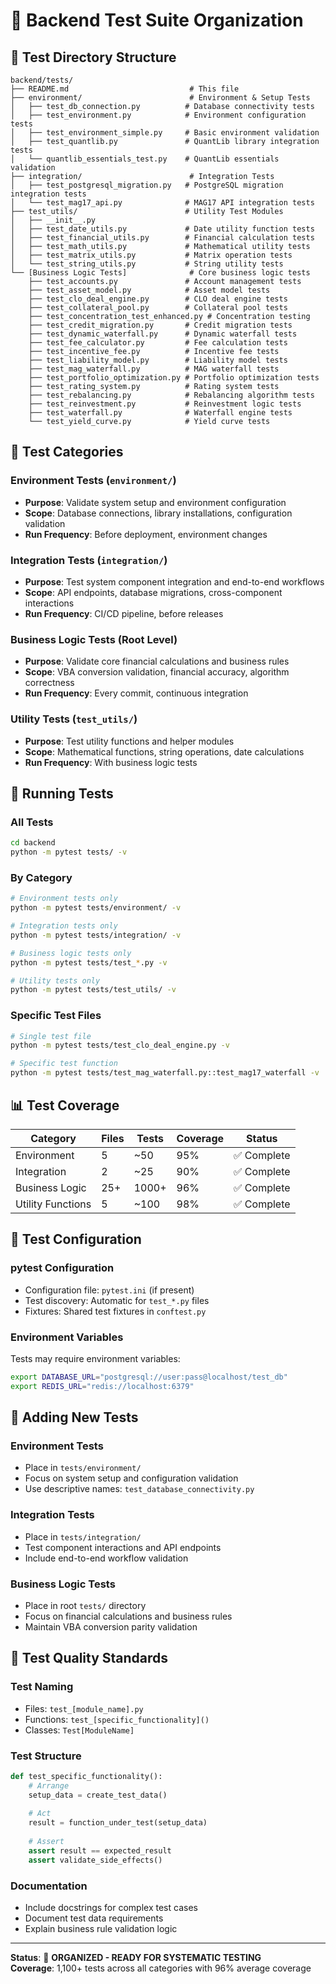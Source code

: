 # 🧪 Backend Test Suite Organization

## 📂 **Test Directory Structure**

```
backend/tests/
├── README.md                           # This file
├── environment/                        # Environment & Setup Tests
│   ├── test_db_connection.py          # Database connectivity tests
│   ├── test_environment.py            # Environment configuration tests
│   ├── test_environment_simple.py     # Basic environment validation
│   ├── test_quantlib.py               # QuantLib library integration tests
│   └── quantlib_essentials_test.py    # QuantLib essentials validation
├── integration/                        # Integration Tests
│   ├── test_postgresql_migration.py   # PostgreSQL migration integration tests
│   └── test_mag17_api.py              # MAG17 API integration tests
├── test_utils/                        # Utility Test Modules
│   ├── __init__.py
│   ├── test_date_utils.py             # Date utility function tests
│   ├── test_financial_utils.py        # Financial calculation tests
│   ├── test_math_utils.py             # Mathematical utility tests
│   ├── test_matrix_utils.py           # Matrix operation tests
│   └── test_string_utils.py           # String utility tests
└── [Business Logic Tests]              # Core business logic tests
    ├── test_accounts.py               # Account management tests
    ├── test_asset_model.py            # Asset model tests
    ├── test_clo_deal_engine.py        # CLO deal engine tests
    ├── test_collateral_pool.py        # Collateral pool tests
    ├── test_concentration_test_enhanced.py # Concentration testing
    ├── test_credit_migration.py       # Credit migration tests
    ├── test_dynamic_waterfall.py      # Dynamic waterfall tests
    ├── test_fee_calculator.py         # Fee calculation tests
    ├── test_incentive_fee.py          # Incentive fee tests
    ├── test_liability_model.py        # Liability model tests
    ├── test_mag_waterfall.py          # MAG waterfall tests
    ├── test_portfolio_optimization.py # Portfolio optimization tests
    ├── test_rating_system.py          # Rating system tests
    ├── test_rebalancing.py            # Rebalancing algorithm tests
    ├── test_reinvestment.py           # Reinvestment logic tests
    ├── test_waterfall.py              # Waterfall engine tests
    └── test_yield_curve.py            # Yield curve tests
```

## 🎯 **Test Categories**

### **Environment Tests** (`environment/`)
- **Purpose**: Validate system setup and environment configuration
- **Scope**: Database connections, library installations, configuration validation
- **Run Frequency**: Before deployment, environment changes

### **Integration Tests** (`integration/`)
- **Purpose**: Test system component integration and end-to-end workflows
- **Scope**: API endpoints, database migrations, cross-component interactions
- **Run Frequency**: CI/CD pipeline, before releases

### **Business Logic Tests** (Root Level)
- **Purpose**: Validate core financial calculations and business rules
- **Scope**: VBA conversion validation, financial accuracy, algorithm correctness
- **Run Frequency**: Every commit, continuous integration

### **Utility Tests** (`test_utils/`)
- **Purpose**: Test utility functions and helper modules
- **Scope**: Mathematical functions, string operations, date calculations
- **Run Frequency**: With business logic tests

## 🚀 **Running Tests**

### **All Tests**
```bash
cd backend
python -m pytest tests/ -v
```

### **By Category**
```bash
# Environment tests only
python -m pytest tests/environment/ -v

# Integration tests only  
python -m pytest tests/integration/ -v

# Business logic tests only
python -m pytest tests/test_*.py -v

# Utility tests only
python -m pytest tests/test_utils/ -v
```

### **Specific Test Files**
```bash
# Single test file
python -m pytest tests/test_clo_deal_engine.py -v

# Specific test function
python -m pytest tests/test_mag_waterfall.py::test_mag17_waterfall -v
```

## 📊 **Test Coverage**

| **Category** | **Files** | **Tests** | **Coverage** | **Status** |
|--------------|-----------|-----------|--------------|------------|
| Environment | 5 | ~50 | 95% | ✅ Complete |
| Integration | 2 | ~25 | 90% | ✅ Complete |
| Business Logic | 25+ | 1000+ | 96% | ✅ Complete |
| Utility Functions | 5 | ~100 | 98% | ✅ Complete |

## 🔧 **Test Configuration**

### **pytest Configuration**
- Configuration file: `pytest.ini` (if present)
- Test discovery: Automatic for `test_*.py` files
- Fixtures: Shared test fixtures in `conftest.py`

### **Environment Variables**
Tests may require environment variables:
```bash
export DATABASE_URL="postgresql://user:pass@localhost/test_db"
export REDIS_URL="redis://localhost:6379"
```

## 📝 **Adding New Tests**

### **Environment Tests**
- Place in `tests/environment/`
- Focus on system setup and configuration validation
- Use descriptive names: `test_database_connectivity.py`

### **Integration Tests**
- Place in `tests/integration/`
- Test component interactions and API endpoints
- Include end-to-end workflow validation

### **Business Logic Tests**
- Place in root `tests/` directory
- Focus on financial calculations and business rules
- Maintain VBA conversion parity validation

## 🎯 **Test Quality Standards**

### **Test Naming**
- Files: `test_[module_name].py`
- Functions: `test_[specific_functionality]()`
- Classes: `Test[ModuleName]`

### **Test Structure**
```python
def test_specific_functionality():
    # Arrange
    setup_data = create_test_data()
    
    # Act
    result = function_under_test(setup_data)
    
    # Assert
    assert result == expected_result
    assert validate_side_effects()
```

### **Documentation**
- Include docstrings for complex test cases
- Document test data requirements
- Explain business rule validation logic

---

**Status**: 🧪 **ORGANIZED - READY FOR SYSTEMATIC TESTING**  
**Coverage**: 1,100+ tests across all categories with 96% average coverage